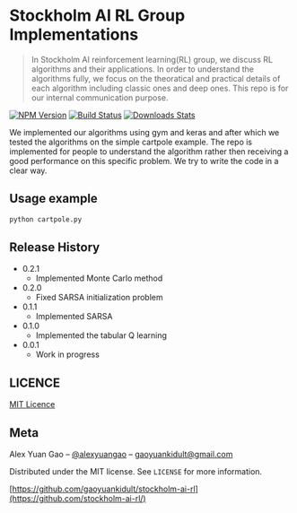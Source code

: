 # Stockholm AI RL Group Implementations
> In Stockholm AI reinforcement learning(RL) group, we discuss RL algorithms and their applications. In order to understand the algorithms fully, we focus on the theoratical and practical details of each algorithm including classic ones and deep ones. This repo is for our internal communication purpose.

[![NPM Version][npm-image]][npm-url]
[![Build Status][travis-image]][travis-url]
[![Downloads Stats][npm-downloads]][npm-url]

We implemented our algorithms using gym and keras and after which we tested the algorithms on the simple cartpole example. The repo is implemented for people to understand the algorithm rather then receiving a good performance on this specific problem. We try to write the code in a clear way.

## Usage example

```sh
python cartpole.py
```

## Release History

* 0.2.1
    * Implemented Monte Carlo method
* 0.2.0
    * Fixed SARSA initialization problem
* 0.1.1
    * Implemented SARSA
* 0.1.0
    * Implemented the tabular Q learning
* 0.0.1
    * Work in progress

## LICENCE

[MIT Licence](https://en.wikipedia.org/wiki/MIT_License)

## Meta

Alex Yuan Gao – [@alexyuangao](https://twitter.com/alexyuangao) – gaoyuankidult@gmail.com

Distributed under the MIT license. See ``LICENSE`` for more information.

[https://github.com/gaoyuankidult/stockholm-ai-rl](https://github.com/stockholm-ai-rl/)

[npm-image]: https://img.shields.io/npm/v/datadog-metrics.svg?style=flat-square
[npm-url]: https://npmjs.org/package/datadog-metrics
[npm-downloads]: https://img.shields.io/npm/dm/datadog-metrics.svg?style=flat-square
[travis-image]: https://img.shields.io/travis/dbader/node-datadog-metrics/master.svg?style=flat-square
[travis-url]: https://travis-ci.org/dbader/node-datadog-metrics
